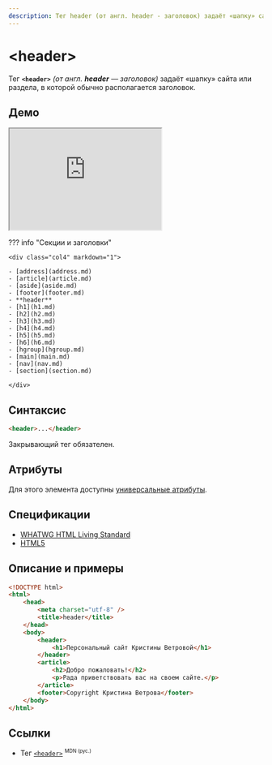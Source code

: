 ```yaml
---
description: Тег header (от англ. header - заголовок) задаёт «шапку» сайта или раздела, в которой обычно располагается заголовок
---
```


# &lt;header&gt;

Тег **`<header>`** _(от англ. **header** — заголовок)_ задаёт «шапку» сайта или раздела, в которой обычно располагается заголовок.

## Демо

<iframe class="interactive is-tabbed-standard-height" height="200" src="https://interactive-examples.mdn.mozilla.net/pages/tabbed/header.html" title="MDN Web Docs Interactive Example" loading="lazy" data-readystate="complete"></iframe>

??? info "Секции и заголовки"

    <div class="col4" markdown="1">

    - [address](address.md)
    - [article](article.md)
    - [aside](aside.md)
    - [footer](footer.md)
    - **header**
    - [h1](h1.md)
    - [h2](h2.md)
    - [h3](h3.md)
    - [h4](h4.md)
    - [h5](h5.md)
    - [h6](h6.md)
    - [hgroup](hgroup.md)
    - [main](main.md)
    - [nav](nav.md)
    - [section](section.md)

    </div>

## Синтаксис

```html
<header>...</header>
```

Закрывающий тег обязателен.

## Атрибуты

Для этого элемента доступны [универсальные атрибуты](uni-attr.md).

## Спецификации

-   [WHATWG HTML Living Standard](https://html.spec.whatwg.org/multipage/semantics.html#the-header-element)
-   [HTML5](http://www.w3.org/TR/html5/sections.html#the-header-element)

## Описание и примеры

```html
<!DOCTYPE html>
<html>
    <head>
        <meta charset="utf-8" />
        <title>header</title>
    </head>
    <body>
        <header>
            <h1>Персональный сайт Кристины Ветровой</h1>
        </header>
        <article>
            <h2>Добро пожаловать!</h2>
            <p>Рада приветствовать вас на своем сайте.</p>
        </article>
        <footer>Copyright Кристина Ветрова</footer>
    </body>
</html>
```

## Ссылки

-   Тег [`<header>`](https://developer.mozilla.org/ru/docs/Web/HTML/Element/header) <sup><small>MDN (рус.)</small></sup>
